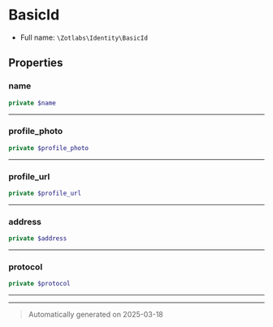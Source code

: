 
# BasicId





* Full name: `\Zotlabs\Identity\BasicId`



## Properties


### name



```php
private $name
```






***

### profile_photo



```php
private $profile_photo
```






***

### profile_url



```php
private $profile_url
```






***

### address



```php
private $address
```






***

### protocol



```php
private $protocol
```






***



***
> Automatically generated on 2025-03-18

